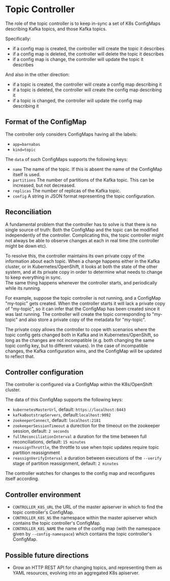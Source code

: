 # Topic Controller

The role of the topic controller is to keep in-sync a set of K8s ConfigMaps describing Kafka topics, 
and those Kafka topics. 

Specifically:
 
* if a config map is created, the controller will create the topic it describes
* if a config map is deleted, the controller will delete the topic it describes
* if a config map is change, the controller will update the topic it describes

And also in the other direction:

* if a topic is created, the controller will create a config map describing it
* if a topic is deleted, the controller will create the config map describing it
* if a topic is changed, the controller will update the config map describing it

## Format of the ConfigMap

The controller only considers ConfigMaps having all the labels:

* `app=barnabas`
* `kind=topic`

The `data` of such ConfigMaps supports the following keys:

* `name` The name of the topic. If this is absent the name of the ConfigMap itself is used.
* `partitions` The number of partitions of the Kafka topic. This can be increased, but not decreased.
* `replicas` The number of replicas of the Kafka topic. 
* `config` A string in JSON format representing the topic configuration. 

## Reconciliation

A fundamental problem that the controller has to solve is that there is no 
single source of truth: 
Both the ConfigMap and the topic can be modified independently of the controller. 
Complicating this, the topic controller might not always be able to observe
changes at each in real time (the controller might be down etc).
 
To resolve this, the controller maintains its own private copy of the 
information about each topic. 
When a change happens either in the Kafka cluster, or 
in Kubernetes/OpenShift, it looks at both the state of the other system, and at its 
private copy in order to determine what needs to change to keep everything in sync.  
The same thing happens whenever the controller starts, and periodically while its running.

For example, suppose the topic controller is not running, and a ConfigMap "my-topic" gets created. 
When the controller starts it will lack a private copy of "my-topic", 
so it can infer that the ConfigMap has been created since it was last running. 
The controller will create the topic corresponding to "my-topic" and also store a private copy of the 
metadata for "my-topic".

The private copy allows the controller to cope with scenarios where the topic 
config gets changed both in Kafka and in Kubernetes/OpenShift, so long as the 
changes are not incompatible (e.g. both changing the same topic config key, but to 
different values). 
In the case of incompatible changes, the Kafka configuration wins, and the ConfigMap will 
be updated to reflect that.


## Controller configuration

The controller is configured via a ConfigMap within the K8s/OpenShift cluster.

The data of this ConfigMap supports the following keys:

* `kubernetesMasterUrl`, default: `https://localhost:8443`
* `kafkaBootstrapServers`, default:`localhost:9092`
* `zookeeperConnect`, default: `localhost:2181`
* `zookeeperSessionTimeout` a durection for the timeout on the zookeeper session, default: `2 seconds`
* `fullReconciliationInterval` a duration for the time between full reconciliations, default: `15 minutes`
* `reassignThrottle`, the throttle to use when topic updates require topic partition reassignment
* `reassignVerifyInterval` a duration between executions of the `--verify` stage of partition reassignment, default: `2 minutes`  

The controller watches for changes to the config map and reconfigures itself according.


## Controller environment

* `CONTROLLER_K8S_URL` 
  the URL of the master apiserver in which to find the topic controller's ConfigMap. 
* `CONTROLLER_K8S_NS`
  the namespace within the master apiserver which contains the topic 
  controller's ConfigMap.
* `CONTROLLER_K8S_NAME`
  the name of the config map (with the namespace given by `--config-namespace`)
  which contains the topic 
  controller's ConfigMap.

## Possible future directions

* Grow an HTTP REST API for changing topics, and representing them as YAML resources, evolving into 
  an aggregated K8s apiserver.
